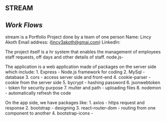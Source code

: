 ## STREAM
##     *Work Flows*

stream is a Portfolio Project done by a team of one person 
Name: Lincy Akoth 
Email address: (lincy3akoth@gmai.com)
LinkedIn:

The project itself is a hr system that enables the management of employees staff requests, off days and other details of staff.
node.js-

The application is a web application made of packages on the server side which include:
    1. Express - Node.js framework for coding
    2. MySql - database
    3. cors - access server side and front-end
    4. cookie-parser - cookie from the server side
    5. bycrypt - hashing password
    6. jsonwebtoken - token for security purpose
    7. multer and path - uploading files
    8. nodemon - automatically refresh the code

On the app side, we have packages like:
    1. axios - https request and response
    2. bootstrap - designing
    3. react-router-dom - routing from one component to another
    4. bootstrap-icons - 